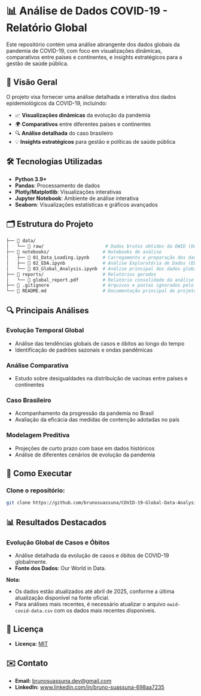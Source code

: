 # 📊 **Análise de Dados COVID-19 - Relatório Global**

Este repositório contém uma análise abrangente dos dados globais da pandemia de COVID-19, com foco em visualizações dinâmicas, comparativos entre países e continentes, e insights estratégicos para a gestão de saúde pública.

## 📌 **Visão Geral**
O projeto visa fornecer uma análise detalhada e interativa dos dados epidemiológicos da COVID-19, incluindo:

- 📈 **Visualizações dinâmicas** da evolução da pandemia
- 🌍 **Comparativos** entre diferentes países e continentes
- 🔍 **Análise detalhada** do caso brasileiro
- 💡 **Insights estratégicos** para gestão e políticas de saúde pública

## 🛠 **Tecnologias Utilizadas**
- **Python 3.9+**
- **Pandas**: Processamento de dados
- **Plotly/Matplotlib**: Visualizações interativas
- **Jupyter Notebook**: Ambiente de análise interativa
- **Seaborn**: Visualizações estatísticas e gráficos avançados

## 🗂 **Estrutura do Projeto**
```bash
├── 📂 data/                          
│   └── 📂 raw/                       # Dados brutos obtidos da OWID (Our World in Data)
├── 📂 notebooks/                    # Notebooks de análise
│   ├── 📄 01_Data_Loading.ipynb     # Carregamento e preparação dos dados
│   ├── 📄 02_EDA.ipynb              # Análise Exploratória de Dados (EDA)
│   └── 📄 03_Global_Analysis.ipynb  # Análise principal dos dados globais
├── 📂 reports/                      # Relatórios gerados
│   └── 📄 global_report.pdf         # Relatório consolidado da análise
├── 📄 .gitignore                    # Arquivos e pastas ignorados pelo Git
└── 📄 README.md                     # Documentação principal do projeto

```


## 🔍 **Principais Análises**
### **Evolução Temporal Global**
- Análise das tendências globais de casos e óbitos ao longo do tempo
- Identificação de padrões sazonais e ondas pandêmicas

### **Análise Comparativa**
- Estudo sobre desigualdades na distribuição de vacinas entre países e continentes

### **Caso Brasileiro**
- Acompanhamento da progressão da pandemia no Brasil
- Avaliação da eficácia das medidas de contenção adotadas no país

### **Modelagem Preditiva**
- Projeções de curto prazo com base em dados históricos
- Análise de diferentes cenários de evolução da pandemia

## 🚀 **Como Executar**
### Clone o repositório:
```bash
git clone https://github.com/brunosuassuna/COVID-19-Global-Data-Analysis
```

## 📊 **Resultados Destacados**

### **Evolução Global de Casos e Óbitos**
- Análise detalhada da evolução de casos e óbitos de COVID-19 globalmente.
- **Fonte dos Dados**: Our World in Data.

**Nota:** 
- Os dados estão atualizados até abril de 2025, conforme a última atualização disponível na fonte oficial.
- Para análises mais recentes, é necessário atualizar o arquivo `owid-covid-data.csv` com os dados mais recentes disponíveis.



## 📜 Licença
- **Licença:** [MIT](https://opensource.org/license/MIT)

## ✉️ Contato
- **Email:** brunosuassuna.dev@gmail.com
- **LinkedIn:** www.linkedin.com/in/bruno-suassuna-698aa7235
